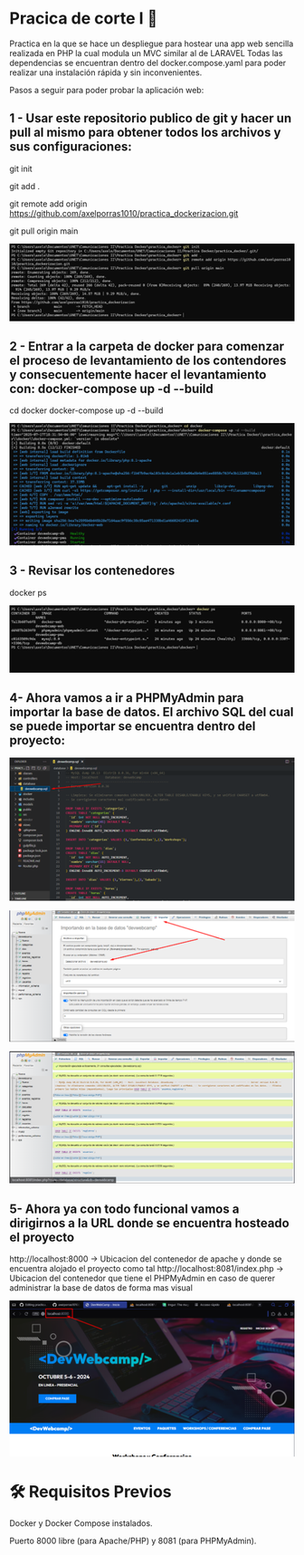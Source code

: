 # Pracica de corte I 🐋

Practica en la que se hace un despliegue para hostear una app web sencilla realizada en PHP la cual modula un MVC similar al de LARAVEL
Todas las dependencias se encuentran dentro del docker.compose.yaml para poder realizar una instalación rápida y sin inconvenientes.

Pasos a seguir para poder probar la aplicación web:

## 1 - Usar este repositorio publico de git y hacer un pull al mismo para obtener todos los archivos y sus configuraciones: 

git init 

git add . 

git remote add origin https://github.com/axelporras1010/practica_dockerizacion.git 

git pull origin main  

![Pull ejemplo](imagenes_readme/git_first.png)

## 2 - Entrar a la carpeta de docker para comenzar el proceso de levantamiento de los contendores y consecuentemente hacer el levantamiento con: docker-compose up -d --build
cd docker
docker-compose up -d --build

![Docker up](imagenes_readme/docker_up.png)

## 3 - Revisar los contenedores 
docker ps

![Revisar contenedores](imagenes_readme/revisar_contendores.png)

## 4- Ahora vamos a ir a PHPMyAdmin para importar la base de datos. El archivo SQL del cual se puede importar se encuentra dentro del proyecto:

![Revisar database](imagenes_readme/database_view.png)

![Importar database](imagenes_readme/importar_database.png)

![Data base importada](imagenes_readme/tablas_importadas.png)

## 5- Ahora ya con todo funcional vamos a dirigirnos a la URL donde se encuentra hosteado el proyecto 

http://localhost:8000 -> Ubicacion del contenedor de apache y donde se encuentra alojado el proyecto como tal
http://localhost:8081/index.php -> Ubicacion del contenedor que tiene el PHPMyAdmin en caso de querer administrar la base de datos de forma mas visual

![Aplicacion Hosteada](imagenes_readme/aplicacion_hosteada.png)

# 🛠 Requisitos Previos
Docker y Docker Compose instalados.

Puerto 8000 libre (para Apache/PHP) y 8081 (para PHPMyAdmin).


